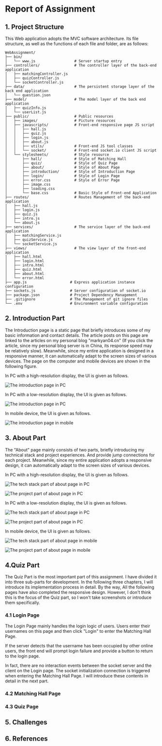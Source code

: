 # Report of Assignment

## 1. Project Structure
This Web application adopts the MVC software architecture. Its file structure, as well as the functions of each file and folder, are as follows:
```
WebAssignment/
├── bin/
│   └── www.js               	# Server startup entry
├── controllers/			 	# The controller layer of the back-end application
│   ├── matchingController.js
│   ├── quizController.js   	
│   └── socketController.js
├── data/						# The persistent storage layer of the back end application
│   └── question.json        	
├── model/						# The model layer of the back end application
│   ├── quizInfo.js           
│   └── userList.js           
├── public/						# Public resources
│   ├── images/        	       	# Picture resources
│   ├── javascripts/			# Front-end responsive page JS script		
│   │   ├── hall.js           
│   │   ├── quiz.js   
│   │   ├── login.js
│   │   ├── about.js         
│   │   ├── utils/				# Front-end JS tool classes      
│   │   └── socket/				# Front-end socket.io client JS script 
│   └── stylesheets/			# Style resource			
│       ├── hall/             	# Style of Matching Hall
│       ├── quiz/             	# Style of Quiz Page
│       ├── about/				# Style of About Page
│       ├── introduction/		# Style of Introduction Page
│       ├── login/				# Style of Login Page
│       ├── error.css			# Style of Error Page
│       ├── image.css			
│       ├── loading.css			
│       └── base.css 			# Basic Style of Front-end Application
├── routes/						# Routes Management of the back-end application
│   ├── hall.js               
│   ├── login.js              
│   ├── quiz.js 
│   ├── intro.js
│   └── about.js              
├── services/					# The service layer of the back-end application
│   ├── matchingService.js    
│   ├── quizService.js        
│   └── socketService.js      
├── views/						# The view layer of the front-end application
│   ├── hall.html             
│   ├── login.html    
│   ├── intro.html 
│   ├── quiz.html            
│   ├── about.html            
│   └── error.html            
├── app.js                    # Express application instance configuration
├── sockets.js                # Server configuration of socket.io
├── package.json              # Project Dependency Management
├── .gitignore          	  # The Management of git ignore files
└── .env                      # Environment variable configuration
```

## 2. Introduction Part

The Introduction page is a static page that briefly introduces some of my basic information and contact details. The article posts on this page are linked to the articles on my personal blog "markyan04.cn" (If you click the article, since my personal blog server is in China, its response speed may be relatively slow). Meanwhile, since my entire application is designed in a responsive manner, it can automatically adapt to the screen sizes of various devices. The page on the computer and mobile devices are shown in the following figure.

In PC with a high-resolution display, the UI is given as follows.

![The introduction page in PC](./docs/introduction-pc-high.png)

In PC with a low-resolution display, the UI is given as follows.

![The introduction page in PC](./docs/introduction-pc-low.png)

In mobile device, the UI is given as follows.

![The introduction page in mobile](./docs/introduction-mobile.png)

## 3. About Part

The "About" page mainly consists of two parts, briefly introducing my technical stack and project experiences. And provide jump connections for each project. Meanwhile, since my entire application adopts a responsive design, it can automatically adapt to the screen sizes of various devices.

In PC with a high-resolution display, the UI is given as follows.

![The tech stack part of about page in PC](./docs/about-tech-pc-high.png)

![The project part of about page in PC](./docs/about-project-pc-high.png)

In PC with a low-resolution display, the UI is given as follows.

![The tech stack part of about page in PC](./docs/about-tech-pc-low.png)

![The project part of about page in PC](./docs/about-project-pc-low.png)

In mobile device, the UI is given as follows.

![The tech stack part of about page in mobile](./docs/about-tech-mobile.png)

![The project part of about page in mobile](./docs/about-project-mobile.png)

## 4.Quiz Part

The Quiz Part is the most important part of this assignment. I have divided it into three sub-parts for development. In the following three chapters, I will introduce its implementation process in detail. By the way, All the following pages have also completed the responsive design. However, I don't think this is the focus of the Quiz part, so I won't take screenshots or introduce them specifically.

### 4.1 Login Page

The Login Page mainly handles the login logic of users. Users enter their usernames on this page and then click "Login" to enter the Matching Hall Page. 

If the server detects that the username has been occupied by other online users, the front end will prompt login failure and provide a button to return to the login page.

In fact, there are no interaction events between the socket server and the client on the Login page. The socket initialization connection is triggered when entering the Matching Hall Page. I will introduce these contents in detail in the next part.

### 4.2 Matching Hall Page

### 4.3 Quiz Page

## 5. Challenges

## 6. References